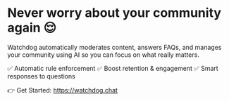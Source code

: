 # Never worry about your community again 😌

Watchdog automatically moderates content, answers FAQs, and manages your community using AI so you can focus on what really matters.

✅ Automatic rule enforcement
✅ Boost retention & engagement
✅ Smart responses to questions

👉 Get Started: https://watchdog.chat

